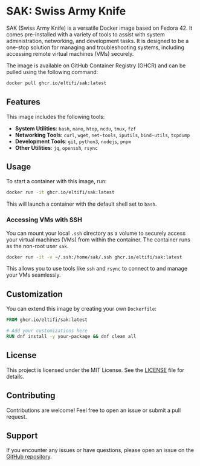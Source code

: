 # SAK: Swiss Army Knife

SAK (Swiss Army Knife) is a versatile Docker image based on Fedora 42. It comes pre-installed with a variety of tools to assist with system administration, networking, and development tasks. It is designed to be a one-stop solution for managing and troubleshooting systems, including accessing remote virtual machines (VMs) securely.

The image is available on GitHub Container Registry (GHCR) and can be pulled using the following command:

```bash
docker pull ghcr.io/eltifi/sak:latest
```

## Features

This image includes the following tools:
- **System Utilities**: `bash`, `nano`, `htop`, `ncdu`, `tmux`, `fzf`
- **Networking Tools**: `curl`, `wget`, `net-tools`, `iputils`, `bind-utils`, `tcpdump`
- **Development Tools**: `git`, `python3`, `nodejs`, `pnpm`
- **Other Utilities**: `jq`, `openssh`, `rsync`

## Usage

To start a container with this image, run:

```bash
docker run -it ghcr.io/eltifi/sak:latest
```

This will launch a container with the default shell set to `bash`.

### Accessing VMs with SSH

You can mount your local `.ssh` directory as a volume to securely access your virtual machines (VMs) from within the container. The container runs as the non-root user `sak`.

```bash
docker run -it -v ~/.ssh:/home/sak/.ssh ghcr.io/eltifi/sak:latest
```

This allows you to use tools like `ssh` and `rsync` to connect to and manage your VMs seamlessly.

## Customization

You can extend this image by creating your own `Dockerfile`:

```dockerfile
FROM ghcr.io/eltifi/sak:latest

# Add your customizations here
RUN dnf install -y your-package && dnf clean all
```

## License

This project is licensed under the MIT License. See the [LICENSE](LICENSE) file for details.

## Contributing

Contributions are welcome! Feel free to open an issue or submit a pull request.

## Support

If you encounter any issues or have questions, please open an issue on the [GitHub repository](https://github.com/eltifi/sak).